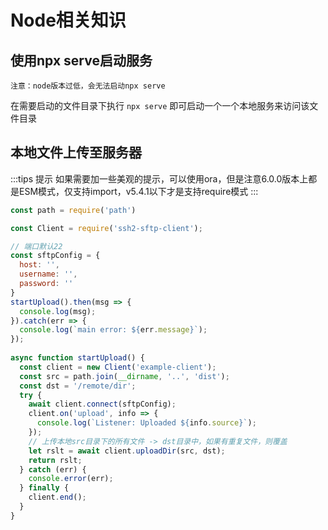 

# Node相关知识

## 使用npx serve启动服务

``注意：node版本过低，会无法启动npx serve``

在需要启动的文件目录下执行 `npx serve` 即可启动一个一个本地服务来访问该文件目录



## 本地文件上传至服务器

:::tips 提示
如果需要加一些美观的提示，可以使用ora，但是注意6.0.0版本上都是ESM模式，仅支持import，v5.4.1以下才是支持require模式
:::

```js
const path = require('path')

const Client = require('ssh2-sftp-client');

// 端口默认22
const sftpConfig = {
  host: '',
  username: '',
  password: ''
}
startUpload().then(msg => {
  console.log(msg);
}).catch(err => {
  console.log(`main error: ${err.message}`);
});
  
async function startUpload() {
  const client = new Client('example-client');
  const src = path.join(__dirname, '..', 'dist');
  const dst = '/remote/dir';
  try {
    await client.connect(sftpConfig);
    client.on('upload', info => {
      console.log(`Listener: Uploaded ${info.source}`);
    });
    // 上传本地src目录下的所有文件 -> dst目录中，如果有重复文件，则覆盖
    let rslt = await client.uploadDir(src, dst);
    return rslt;
  } catch (err) {
    console.error(err);
  } finally {
    client.end();
  }
}

```